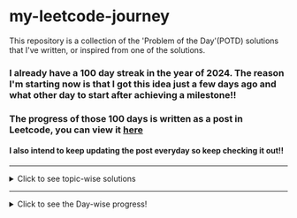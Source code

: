 # my-leetcode-journey
This repository is a collection of the 'Problem of the Day'(POTD) solutions that I've written, or inspired from one of the solutions.

### I already have a 100 day streak in the year of 2024. The reason I'm starting now is that I got this idea just a few days ago and what other day to start after achieving a milestone!!
### The progress of those 100 days is written as a post in Leetcode, you can view it [here](https://leetcode.com/discuss/general-discussion/4658085/To-get-the-Leetcode-Laptop-sleeve.)

#### I also intend to keep updating the post everyday so keep checking it out!!

---

<details>
  <summary>Click to see topic-wise solutions</summary>
  <p>

  - [Array](Topics/Array.md)
  - [Greedy](Topics/Greedy.md)
  - [Monotonic Stack](Topics/Monotonic%20Stack.md)
  - [Queue](Topics/Queue.md)
  - [Simulation](Topics/Simulation.md)
  - [Sorting](Topics/Sorting.md)
  - [Stack](Topics/Stack.md)
  - [String](Topics/String.md)
  - [Tree](Topics/Tree.md)
  - [Binary Tree](Topics/Binary%20Tree.md)
  - [Breadth First Search](Topics/Breadth-First-Search.md)
  - [Depth First Search](Topics/Depth-First-Search.md)
  - [Matrix](Topics/Matrix.md)
  - [Union-Find](Topics/Union-Find.md)

  </p>
</details>

---
<details>
  <summary>Click to see the Day-wise progress!</summary>
  <p>

- Day 101: 
  - Problem: [1700. Number of Students Unable to Eat Lunch (Easy)](https://leetcode.com/problems/number-of-students-unable-to-eat-lunch/description/)
  - Solution: [cpp solution](Year/2024/April/1700_Number_of_Students_Unable_to_Eat_Lunch_(Easy).cpp)
  - Topics: Array, Stack, Queue, Simulation

- Day 102:
  - Problem: [2073 Time needed to buy tickets (Easy)](https://leetcode.com/problems/time-needed-to-buy-tickets/)
  - Solution: [cpp solution](Year/2024/April/2073_Time_Needed_to_buy_tickets_(Easy).cpp)
  - Topics: Array, Queue, Simulation
  
- Day 103:
  - Problem: [950. Reveal Cards In Increasing Order (Medium)](https://leetcode.com/problems/reveal-cards-in-increasing-order/description/)
  - Solution: [cpp solution](Year/2024/April/950_Reveal_Cards_In_Increasing_Order_(Medium).cpp)
  - Topics: Array, Queue, Sorting, Simulation

- Day 104:
  - Problem: [402. Remove K Digits (Medium)](https://leetcode.com/problems/remove-k-digits/description/)
  - Solution: [cpp solution](Year/2024/April/402_Remove_K_Digits_(Medium).cpp)
  - Topics: String, Stack, Greedy, Monotonic Stack

- Day 105:
  - Problem: [85. Maximal Rectangle (Hard)](https://leetcode.com/problems/maximal-rectangle/?envType=daily-question&envId=2024-04-13)
  - Solution: [cpp solution](Year/2024/April/85_Maximal_Rectangle_(Hard).cpp)
  - Topics: Array, Dynamic Programming, Stack, Matrix, Monotonic Stack

- Day 106:
  - Problem: [404. Sum of Left Leaves (Easy)](https://leetcode.com/problems/sum-of-left-leaves/description/)
  - Solution: [cpp solution](Year/2024/April/404_Sum_Of_Left_Leaves_(Easy).cpp)
  - Topics: Tree, Depth-First-Search, Breadth-First-Search, Binary Tree

- Day 107:
  - Problem: [129. Sum Root to Leaf Nodes (Medium)](https://leetcode.com/problems/sum-root-to-leaf-numbers/description/)
  - Solution: [cpp solution](Year/2024/April/129_Sum_Root_to_Leaf_Node_(Medium).cpp)
  - Topics: Tree, Depth-First-Search, Binary Tree

- Day 108:
  - Problem: [623. Add one Row to the Tree (Medium)](https://leetcode.com/problems/add-one-row-to-tree/description/)
  - Solution: [cpp solution](Year/2024/April/623_Add_One_Row_To_Tree_(Medium).cpp)
  - Topics: Tree, Depth-First-Search, Breadth-First-Search, Binary Tree

- Day 109:
  - Problem: [988 Smallest String From Leaf (Medium)](https://leetcode.com/problems/smallest-string-starting-from-leaf/)
  - Solution: [cpp solution](Year/2024/April/988_Smallest_String_From_Leaf_(Medium).cpp)
  - Topics: String, Tree, Depth-First-Search, Binary Tree

- Day 110:
  - Problem: [456 Island Perimeter (Easy)](https://leetcode.com/problems/island-perimeter/description/)
  - Solution: [cpp solution](Year/2024/April/456_Island_Perimeter_(Easy).cpp)
  - Topics: Array, Matrix, Depth-First-Search, Breadth-First-Search

- Day 111:
  - Problem: [200 Count Islands (Medium)](https://leetcode.com/problems/number-of-islands/description/)
  - Solution: [cpp solution](Year/2024/April/200_Count_Islands_(Medium).cpp)
  - Topics: Array, Depth-First-Search, Breadth-First-Search, Matrix, Union-Find

- Day 112:
  - Problem: [1992 Find all groups of FarmLand (Medium)](https://leetcode.com/problems/find-all-groups-of-farmland/description/)
  - Solution: [cpp solution](Year/2024/April/1992_Find_All_Groups_Of_FarmLand_(Medium).cpp)
  - Topics: Array, Matrix, Depth-First-Search, Breadth-First-Search

- Day 113:
  - Problem: [1971 Find if path exists in Graph (Easy)](https://leetcode.com/problems/find-if-path-exists-in-graph/)
  - Solution: [cpp solution](Year/2024/April/1971_Find_If_Path_Exists_In_Graph_(Easy).cpp)
  - Topics: Graph, Union-Find, Depth-First-Search, Breadth-First-Search

- Day 114:
  - Problem: [152 Maximum Product Subarray (Medium)](https://leetcode.com/problems/maximum-product-subarray/description/)
  - Solution: [cpp solution](Year/2024/April/152_Maximum_Product_Subarray_(Medium).cpp)
  - Topics: Array, Dynamic-Programming

- Day 115:
  - Problem: [310 Minimum Height Trees (Medium)](https://leetcode.com/problems/minimum-height-trees/description/)
  - Solution: [cpp solution](Year/2024/April/310_Minimum_Height_Trees_(Medium).cpp)
  - Topics: Graph, Depth-First-Search, Breadth-First-Search, Topological-Sort

- Day 116:
  - Problem: [1137 Nth Tribonacci Number (Easy)](https://leetcode.com/problems/n-th-tribonacci-number/)
  - Solution: [cpp solution](Year/2024/April/1137_Nth_Tribonacci_Number_(Easy).cpp)
  - Topics: Math, Dynamic-Programming, Memoization

  </p>
</details>